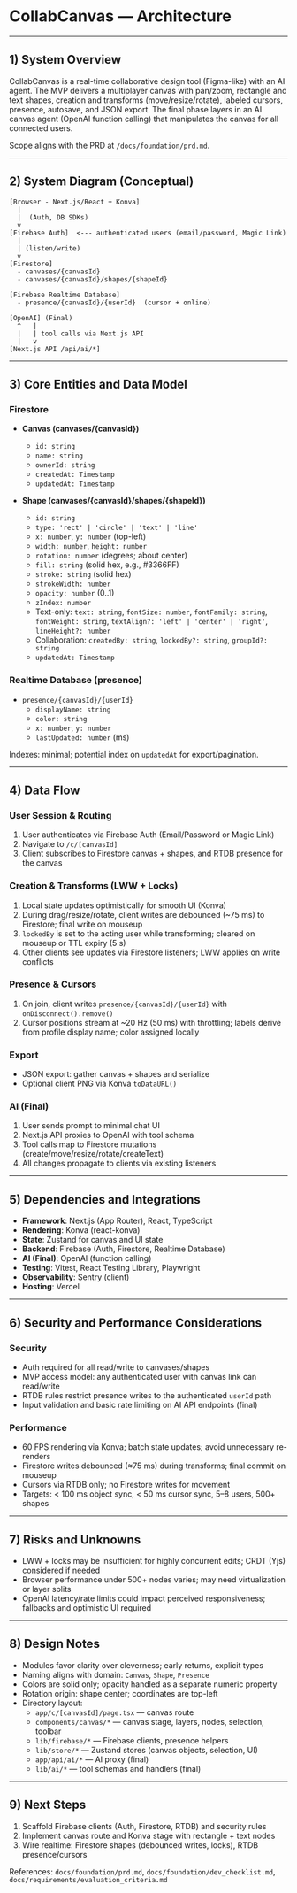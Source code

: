 # CollabCanvas — Architecture

---

## 1) System Overview

CollabCanvas is a real-time collaborative design tool (Figma-like) with an AI agent. The MVP delivers a multiplayer canvas with pan/zoom, rectangle and text shapes, creation and transforms (move/resize/rotate), labeled cursors, presence, autosave, and JSON export. The final phase layers in an AI canvas agent (OpenAI function calling) that manipulates the canvas for all connected users.

Scope aligns with the PRD at `/docs/foundation/prd.md`.

---

## 2) System Diagram (Conceptual)

```
[Browser - Next.js/React + Konva]
  |  
  |  (Auth, DB SDKs)
  v
[Firebase Auth]  <--- authenticated users (email/password, Magic Link)
  |
  | (listen/write)
  v
[Firestore]
  - canvases/{canvasId}
  - canvases/{canvasId}/shapes/{shapeId}

[Firebase Realtime Database]
  - presence/{canvasId}/{userId}  (cursor + online)

[OpenAI] (Final)
  ^   |
  |   | tool calls via Next.js API
  |   v
[Next.js API /api/ai/*]
```

---

## 3) Core Entities and Data Model

### Firestore
- **Canvas (canvases/{canvasId})**
  - `id: string`
  - `name: string`
  - `ownerId: string`
  - `createdAt: Timestamp`
  - `updatedAt: Timestamp`

- **Shape (canvases/{canvasId}/shapes/{shapeId})**
  - `id: string`
  - `type: 'rect' | 'circle' | 'text' | 'line'`
  - `x: number`, `y: number` (top-left)
  - `width: number`, `height: number`
  - `rotation: number` (degrees; about center)
  - `fill: string` (solid hex, e.g., #3366FF)
  - `stroke: string` (solid hex)
  - `strokeWidth: number`
  - `opacity: number` (0..1)
  - `zIndex: number`
  - Text-only: `text: string`, `fontSize: number`, `fontFamily: string`, `fontWeight: string`, `textAlign?: 'left' | 'center' | 'right'`, `lineHeight?: number`
  - Collaboration: `createdBy: string`, `lockedBy?: string`, `groupId?: string`
  - `updatedAt: Timestamp`

### Realtime Database (presence)
- `presence/{canvasId}/{userId}`
  - `displayName: string`
  - `color: string`
  - `x: number`, `y: number`
  - `lastUpdated: number` (ms)

Indexes: minimal; potential index on `updatedAt` for export/pagination.

---

## 4) Data Flow

### User Session & Routing
1. User authenticates via Firebase Auth (Email/Password or Magic Link)
2. Navigate to `/c/[canvasId]`
3. Client subscribes to Firestore canvas + shapes, and RTDB presence for the canvas

### Creation & Transforms (LWW + Locks)
1. Local state updates optimistically for smooth UI (Konva)
2. During drag/resize/rotate, client writes are debounced (~75 ms) to Firestore; final write on mouseup
3. `lockedBy` is set to the acting user while transforming; cleared on mouseup or TTL expiry (5 s)
4. Other clients see updates via Firestore listeners; LWW applies on write conflicts

### Presence & Cursors
1. On join, client writes `presence/{canvasId}/{userId}` with `onDisconnect().remove()`
2. Cursor positions stream at ~20 Hz (50 ms) with throttling; labels derive from profile display name; color assigned locally

### Export
- JSON export: gather canvas + shapes and serialize
- Optional client PNG via Konva `toDataURL()`

### AI (Final)
1. User sends prompt to minimal chat UI
2. Next.js API proxies to OpenAI with tool schema
3. Tool calls map to Firestore mutations (create/move/resize/rotate/createText)
4. All changes propagate to clients via existing listeners

---

## 5) Dependencies and Integrations

- **Framework**: Next.js (App Router), React, TypeScript
- **Rendering**: Konva (react-konva)
- **State**: Zustand for canvas and UI state
- **Backend**: Firebase (Auth, Firestore, Realtime Database)
- **AI (Final)**: OpenAI (function calling)
- **Testing**: Vitest, React Testing Library, Playwright
- **Observability**: Sentry (client)
- **Hosting**: Vercel

---

## 6) Security and Performance Considerations

### Security
- Auth required for all read/write to canvases/shapes
- MVP access model: any authenticated user with canvas link can read/write
- RTDB rules restrict presence writes to the authenticated `userId` path
- Input validation and basic rate limiting on AI API endpoints (final)

### Performance
- 60 FPS rendering via Konva; batch state updates; avoid unnecessary re-renders
- Firestore writes debounced (≈75 ms) during transforms; final commit on mouseup
- Cursors via RTDB only; no Firestore writes for movement
- Targets: < 100 ms object sync, < 50 ms cursor sync, 5–8 users, 500+ shapes

---

## 7) Risks and Unknowns
- LWW + locks may be insufficient for highly concurrent edits; CRDT (Yjs) considered if needed
- Browser performance under 500+ nodes varies; may need virtualization or layer splits
- OpenAI latency/rate limits could impact perceived responsiveness; fallbacks and optimistic UI required

---

## 8) Design Notes
- Modules favor clarity over cleverness; early returns, explicit types
- Naming aligns with domain: `Canvas`, `Shape`, `Presence`
- Colors are solid only; opacity handled as a separate numeric property
- Rotation origin: shape center; coordinates are top-left
- Directory layout:
  - `app/c/[canvasId]/page.tsx` — canvas route
  - `components/canvas/*` — canvas stage, layers, nodes, selection, toolbar
  - `lib/firebase/*` — Firebase clients, presence helpers
  - `lib/store/*` — Zustand stores (canvas objects, selection, UI)
  - `app/api/ai/*` — AI proxy (final)
  - `lib/ai/*` — tool schemas and handlers (final)

---

## 9) Next Steps
1. Scaffold Firebase clients (Auth, Firestore, RTDB) and security rules
2. Implement canvas route and Konva stage with rectangle + text nodes
3. Wire realtime: Firestore shapes (debounced writes, locks), RTDB presence/cursors

References: `docs/foundation/prd.md`, `docs/foundation/dev_checklist.md`, `docs/requirements/evaluation_criteria.md`


